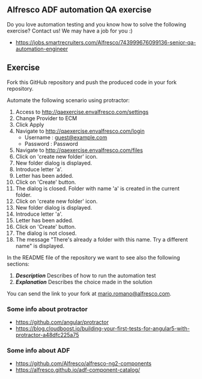 ## Alfresco ADF automation QA exercise

Do you love automation testing and you know how to solve the following exercise? Contact us! We may have a job for you :)
* https://jobs.smartrecruiters.com/Alfresco/743999676099136-senior-qa-automation-engineer

## Exercise
Fork this GitHub repository and push the produced code in your fork repository. 

Automate the following scenario using protractor:

1. Access to http://qaexercise.envalfresco.com/settings
2. Change Provider to ECM
3. Click Apply
4. Navigate to http://qaexercise.envalfresco.com/login
    - Username : guest@example.com
    - Password : Password
5. Navigate to http://qaexercise.envalfresco.com/files
6. Click on 'create new folder' icon.
7. New folder dialog is displayed.
8. Introduce letter 'a'.
9. Letter has been added.
10. Click on 'Create' button.
11. The dialog is closed. Folder with name 'a' is created in the current folder.
12. Click on 'create new folder' icon.
13. New folder dialog is displayed.
14. Introduce letter 'a'.
15. Letter has been added.
16. Click on 'Create' button.
17. The dialog is not closed.
18. The message "There's already a folder with this name. Try a different name" is displayed.

In the README file of the repository we want to see also the following sections:
1. ***Description*** Describes of how to run the automation test
2. ***Explanation*** Describes the choice made in the solution

You can send the link to your fork at mario.romano@alfresco.com.

### Some info about protractor
* https://github.com/angular/protractor
* https://blog.cloudboost.io/building-your-first-tests-for-angular5-with-protractor-a48dfc225a75

### Some info about ADF
* https://github.com/Alfresco/alfresco-ng2-components
* https://alfresco.github.io/adf-component-catalog/
